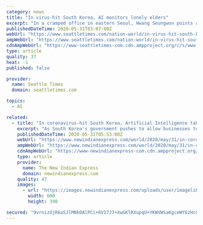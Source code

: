 ```yaml
---
category: news
title: "In virus-hit South Korea, AI monitors lonely elders"
excerpt: "In a cramped office in eastern Seoul, Hwang Seungwon points a remote control toward a huge NASA-like overhead screen stretching across one of the walls. With each flick of the control, a colorful array"
publishedDateTime: 2020-05-31T03:07:00Z
webUrl: "https://www.seattletimes.com/nation-world/in-virus-hit-south-korea-ai-monitors-lonely-elders/"
ampWebUrl: "https://www.seattletimes.com/nation-world/in-virus-hit-south-korea-ai-monitors-lonely-elders/?amp=1"
cdnAmpWebUrl: "https://www-seattletimes-com.cdn.ampproject.org/c/s/www.seattletimes.com/nation-world/in-virus-hit-south-korea-ai-monitors-lonely-elders/?amp=1"
type: article
quality: 37
heat: -1
published: false

provider:
  name: Seattle Times
  domain: seattletimes.com

topics:
  - AI

related:
  - title: "In coronavirus-hit South Korea, Artificial Intelligence takes over to monitor lonely elders"
    excerpt: "As South Korea's government pushes to allow businesses to access vast amounts of personal information and to ease restrictions holding back telemedicine, tech firms could potentially find much bigger markets for their artificial intelligence and other emerging technologies. The drive, resisted for years by civil liberty advocates and medical ..."
    publishedDateTime: 2020-05-31T05:53:00Z
    webUrl: "https://www.newindianexpress.com/world/2020/may/31/in-coronavirus-hit-south-korea-artificial-intelligence-takes-over-to-monitor-lonely-elders-2150354.html"
    ampWebUrl: "https://www.newindianexpress.com/world/2020/may/31/in-coronavirus-hit-south-korea-artificial-intelligence-takes-over-to-monitor-lonely-elders-2150354.amp"
    cdnAmpWebUrl: "https://www-newindianexpress-com.cdn.ampproject.org/c/s/www.newindianexpress.com/world/2020/may/31/in-coronavirus-hit-south-korea-artificial-intelligence-takes-over-to-monitor-lonely-elders-2150354.amp"
    type: article
    provider:
      name: The New Indian Express
      domain: newindianexpress.com
    quality: 47
    images:
      - url: "https://images.newindianexpress.com/uploads/user/imagelibrary/2020/5/31/w600X390/AP20143199262804.jpg"
        width: 600
        height: 390

secured: "9vrnizdjR6aSJlMNkOAlPCi+6VI7J7+XwGKlRXupqU+YKWVWSaKgceWY6zHcG44g8b1wuGp039i8bGdqXL2ynzMBJl7vCFIOlAOnwurJZ9We3+oF/pVcjx/O5aFpG8oH3ilmymE3dl1KTGZuOjS2g9kHLOL6MYg9PGo0lUjuP+wZRDcAdCwkLDdv+V7TKbB/iSKKBIOd0RzGASWxXvtQDnwFd5DQhiUvi/SNAJXDRfjuY8rt9AC6YuL8LeF6F6GPTATOWOkgPoMsukye3oyDKxLvGkAz3tofl8cDNN6rfAs0500FsX1SzeOhp3M4OywncYAndXPnMJyqPRshOF9yYPohLhlR0HkTj6PX32nFFmZs3L+5j2BvnZWP7Kt4cyUsjX7LoHDKnB9PjWt5Y14kuiU7uabhiK0/mV0nV0mXUe2jp4dEv7o3W0+CphsL6FfatuKegZ/fU+hPNE9GpeVZjdbDfMUuBDhZsPcGFsnPiuY=;gd7IdDsF9GibypJMN8uEog=="
---
```


